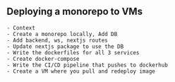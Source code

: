 ## Deploying a monorepo to VMs
    - Context
    - Create a monorepo locally, Add DB
    - Add backend, ws, nextjs routes
    - Update nextjs package to use the DB
    - Write the dockerfiles for all 3 services
    - Create docker-compose
    - Write the CI/CD pipeline that pushes to dockerhub
    - Create a VM where you pull and redeploy image